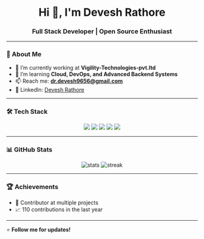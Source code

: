 <h1 align="center">Hi 👋, I'm Devesh Rathore</h1>
<h3 align="center">Full Stack Developer | Open Source Enthusiast</h3>

---

### 🚀 About Me
- 🔭 I’m currently working at **Vigility-Technologies-pvt.ltd**
- 🌱 I’m learning **Cloud, DevOps, and Advanced Backend Systems**
- 📫 Reach me: **dr.devesh9656@gmail.com**
- 💼 LinkedIn: [Devesh Rathore](https://linkedin.com/in/devesh-rathore)

---

### 🛠 Tech Stack
<p align="center">
  <img src="https://img.shields.io/badge/React-20232A?style=for-the-badge&logo=react&logoColor=61DAFB" />
  <img src="https://img.shields.io/badge/Node.js-43853D?style=for-the-badge&logo=node.js&logoColor=white" />
  <img src="https://img.shields.io/badge/PostgreSQL-316192?style=for-the-badge&logo=postgresql&logoColor=white" />
  <img src="https://img.shields.io/badge/Docker-2496ED?style=for-the-badge&logo=docker&logoColor=white" />
  <img src="https://img.shields.io/badge/AWS-232F3E?style=for-the-badge&logo=amazon-aws&logoColor=white" />
</p>

---

### 📊 GitHub Stats
<p align="center">
  <img src="https://github-readme-stats.vercel.app/api?username=DeveshRathore26&show_icons=true&theme=radical" alt="stats" />
  <img src="https://github-readme-streak-stats.herokuapp.com/?user=DeveshRathore26&theme=radical" alt="streak" />
</p>

---

### 🏆 Achievements
- 🌟 Contributor at multiple projects
- 📈 110 contributions in the last year

---

⭐ **Follow me for updates!**
